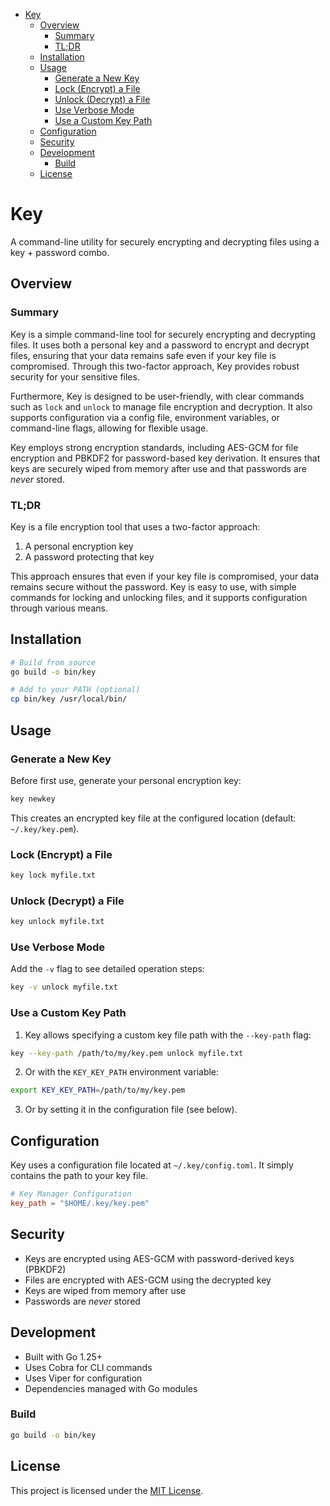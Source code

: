 <!-- TOC -->
* [Key](#key)
  * [Overview](#overview)
    * [Summary](#summary)
    * [TL;DR](#tldr)
  * [Installation](#installation)
  * [Usage](#usage)
    * [Generate a New Key](#generate-a-new-key)
    * [Lock (Encrypt) a File](#lock-encrypt-a-file)
    * [Unlock (Decrypt) a File](#unlock-decrypt-a-file)
    * [Use Verbose Mode](#use-verbose-mode)
    * [Use a Custom Key Path](#use-a-custom-key-path)
  * [Configuration](#configuration)
  * [Security](#security)
  * [Development](#development)
    * [Build](#build)
  * [License](#license)
<!-- TOC -->

# Key

A command-line utility for securely encrypting and decrypting files using a key + password combo.

## Overview

### Summary

Key is a simple command-line tool for securely encrypting and decrypting files. It uses both a personal key and a
password to encrypt and decrypt files, ensuring that your data remains safe even if your key file is compromised.
Through this two-factor approach, Key provides robust security for your sensitive files.

Furthermore, Key is designed to be user-friendly, with clear commands such as `lock` and `unlock` to manage file
encryption and decryption. It also supports configuration via a config file, environment variables, or command-line
flags, allowing for flexible usage.

Key employs strong encryption standards, including AES-GCM for file encryption and PBKDF2 for password-based key
derivation. It ensures that keys are securely wiped from memory after use and that passwords are *never* stored.

### TL;DR

Key is a file encryption tool that uses a two-factor approach:
1. A personal encryption key
2. A password protecting that key

This approach ensures that even if your key file is compromised, your data remains secure without the password. Key is
easy to use, with simple commands for locking and unlocking files, and it supports configuration through various means.

## Installation

```sh
# Build from source
go build -o bin/key

# Add to your PATH (optional)
cp bin/key /usr/local/bin/
```

## Usage

### Generate a New Key

Before first use, generate your personal encryption key:

```sh
key newkey
```

This creates an encrypted key file at the configured location (default: `~/.key/key.pem`).

### Lock (Encrypt) a File

```sh
key lock myfile.txt
```

### Unlock (Decrypt) a File

```sh
key unlock myfile.txt
```

### Use Verbose Mode

Add the `-v` flag to see detailed operation steps:

```sh
key -v unlock myfile.txt
```

### Use a Custom Key Path

1. Key allows specifying a custom key file path with the `--key-path` flag:

```sh
key --key-path /path/to/my/key.pem unlock myfile.txt
```

2. Or with the `KEY_KEY_PATH` environment variable:

```sh
export KEY_KEY_PATH=/path/to/my/key.pem
```

3. Or by setting it in the configuration file (see below).

## Configuration

Key uses a configuration file located at `~/.key/config.toml`. It simply contains the path to your key file.

```toml
# Key Manager Configuration
key_path = "$HOME/.key/key.pem"
```

## Security

- Keys are encrypted using AES-GCM with password-derived keys (PBKDF2)
- Files are encrypted with AES-GCM using the decrypted key
- Keys are wiped from memory after use
- Passwords are *never* stored

## Development

- Built with Go 1.25+
- Uses Cobra for CLI commands
- Uses Viper for configuration
- Dependencies managed with Go modules

### Build

```sh
go build -o bin/key
```

## License

This project is licensed under the [MIT License](LICENSE.txt).